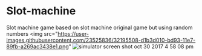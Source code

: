 # Slot-machine
Slot machine game based on slot machine original game but using random numbers
<img src="https://user-images.githubusercontent.com/23525836/32195508-d1b3d010-bd93-11e7-89fb-a269ac3438e1.png"
![simulator screen shot oct 30 2017 4 58 08 pm](https://user-images.githubusercontent.com/23525836/32195508-d1b3d010-bd93-11e7-89fb-a269ac3438e1.png)
